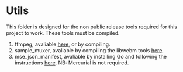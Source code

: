 # Utils

This folder is designed for the non public release tools required for this project to work. These tools must be compiled.

1. ffmpeg, avaliable [here](https://ffmpeg.org/download.html), or by compiling.
2. sample_muxer, avaliable by compiling the libwebm tools [here](https://github.com/webmproject/libwebm). 
3. mse_json_manifest, avaliable by installing Go and following the instructions [here](https://github.com/acolwell/mse-tools). NB: Mercurial is not required.



